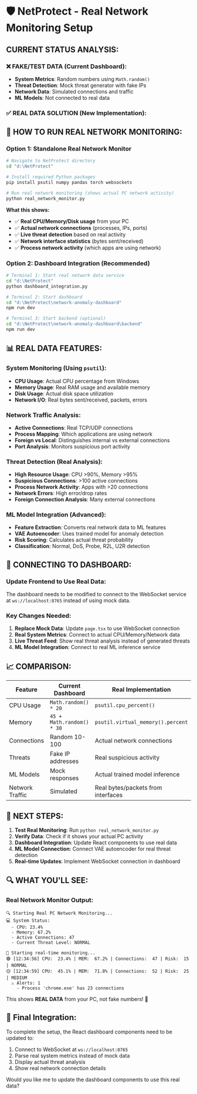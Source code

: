 # 🛡️ NetProtect - Real Network Monitoring Setup

## CURRENT STATUS ANALYSIS:

### ❌ **FAKE/TEST DATA** (Current Dashboard):
- **System Metrics**: Random numbers using `Math.random()`
- **Threat Detection**: Mock threat generator with fake IPs
- **Network Data**: Simulated connections and traffic
- **ML Models**: Not connected to real data

### ✅ **REAL DATA SOLUTION** (New Implementation):

## 🚀 HOW TO RUN REAL NETWORK MONITORING:

### Option 1: Standalone Real Network Monitor
```bash
# Navigate to NetProtect directory
cd "d:\NetProtect"

# Install required Python packages
pip install psutil numpy pandas torch websockets

# Run real network monitoring (shows actual PC network activity)
python real_network_monitor.py
```

**What this shows:**
- ✅ **Real CPU/Memory/Disk usage** from your PC
- ✅ **Actual network connections** (processes, IPs, ports)
- ✅ **Live threat detection** based on real activity
- ✅ **Network interface statistics** (bytes sent/received)
- ✅ **Process network activity** (which apps are using network)

### Option 2: Dashboard Integration (Recommended)
```bash
# Terminal 1: Start real network data service
cd "d:\NetProtect"
python dashboard_integration.py

# Terminal 2: Start dashboard
cd "d:\NetProtect\network-anomaly-dashboard"
npm run dev

# Terminal 3: Start backend (optional)
cd "d:\NetProtect\network-anomaly-dashboard\backend"
npm run dev
```

## 📊 **REAL DATA FEATURES:**

### **System Monitoring** (Using `psutil`):
- **CPU Usage**: Actual CPU percentage from Windows
- **Memory Usage**: Real RAM usage and available memory
- **Disk Usage**: Actual disk space utilization
- **Network I/O**: Real bytes sent/received, packets, errors

### **Network Traffic Analysis**:
- **Active Connections**: Real TCP/UDP connections
- **Process Mapping**: Which applications are using network
- **Foreign vs Local**: Distinguishes internal vs external connections
- **Port Analysis**: Monitors suspicious port activity

### **Threat Detection** (Real Analysis):
- **High Resource Usage**: CPU >90%, Memory >95%
- **Suspicious Connections**: >100 active connections
- **Process Network Activity**: Apps with >20 connections
- **Network Errors**: High error/drop rates
- **Foreign Connection Analysis**: Many external connections

### **ML Model Integration** (Advanced):
- **Feature Extraction**: Converts real network data to ML features
- **VAE Autoencoder**: Uses trained model for anomaly detection
- **Risk Scoring**: Calculates actual threat probability
- **Classification**: Normal, DoS, Probe, R2L, U2R detection

## 🔧 **CONNECTING TO DASHBOARD:**

### Update Frontend to Use Real Data:
The dashboard needs to be modified to connect to the WebSocket service at `ws://localhost:8765` instead of using mock data.

### Key Changes Needed:
1. **Replace Mock Data**: Update `page.tsx` to use WebSocket connection
2. **Real System Metrics**: Connect to actual CPU/Memory/Network data
3. **Live Threat Feed**: Show real threat analysis instead of generated threats
4. **ML Model Integration**: Connect to real ML inference service

## 📈 **COMPARISON:**

| Feature | Current Dashboard | Real Implementation |
|---------|------------------|-------------------|
| CPU Usage | `Math.random() * 20` | `psutil.cpu_percent()` |
| Memory | `45 + Math.random() * 30` | `psutil.virtual_memory().percent` |
| Connections | Random 10-100 | Actual network connections |
| Threats | Fake IP addresses | Real suspicious activity |
| ML Models | Mock responses | Actual trained model inference |
| Network Traffic | Simulated | Real bytes/packets from interfaces |

## 🎯 **NEXT STEPS:**

1. **Test Real Monitoring**: Run `python real_network_monitor.py`
2. **Verify Data**: Check if it shows your actual PC activity
3. **Dashboard Integration**: Update React components to use real data
4. **ML Model Connection**: Connect VAE autoencoder for real threat detection
5. **Real-time Updates**: Implement WebSocket connection in dashboard

## 🔍 **WHAT YOU'LL SEE:**

### Real Network Monitor Output:
```
🔍 Starting Real PC Network Monitoring...
💻 System Status:
  - CPU: 23.4%
  - Memory: 67.2%
  - Active Connections: 47
  - Current Threat Level: NORMAL

🚀 Starting real-time monitoring...
🟢 [12:34:56] CPU:  23.4% | MEM:  67.2% | Connections:  47 | Risk:  15 | NORMAL
🟡 [12:34:59] CPU:  45.1% | MEM:  71.8% | Connections:  52 | Risk:  25 | MEDIUM
  ⚠️ Alerts: 1
    - Process 'chrome.exe' has 23 connections
```

This shows **REAL DATA** from your PC, not fake numbers! 🎉

## 🔗 **Final Integration:**

To complete the setup, the React dashboard components need to be updated to:
1. Connect to WebSocket at `ws://localhost:8765`
2. Parse real system metrics instead of mock data
3. Display actual threat analysis
4. Show real network connection details

Would you like me to update the dashboard components to use this real data?